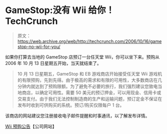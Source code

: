 # GameStop:没有 Wii 给你！TechCrunch

> 原文：<https://web.archive.org/web/http://techcrunch.com/2006/10/16/gamestop-no-wii-for-you/>

如果你打算去当地的 GameStop 店预订一台任天堂 Wii，你可以坐下来。预购从 2006 年 10 月 13 日星期五开始，当天就结束了。

> 10 月 13 日星期五，GameStop 和 EB 游戏商店开始接受任天堂 Wii 游戏机的有限预购，先到先得。由于极高的需求和有限的可用性，大多数商店在几分钟内就达到了预购限额。为了避免不必要的旅行，我们强烈建议您致电当地商店，以确定可用性。需要 50 美元的预订押金，可以用现金、信用卡或交易支付。由于我们无法控制制造商的生产和运输问题，预订定金不保证在发布时收到可供购买的系统。预订/购买仅限每户 1 台。

该商店的网站建议您注册接收电子邮件提醒和时事通讯，以了解发布详情。

[Wii 预购公告](https://web.archive.org/web/20140518052355/http://www.gamestop.com/gs/wii/wiipre_ebgs.asp)【公司网站】
